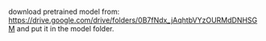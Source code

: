 download pretrained model from: https://drive.google.com/drive/folders/0B7fNdx_jAqhtbVYzOURMdDNHSGM and put it in the model folder.
